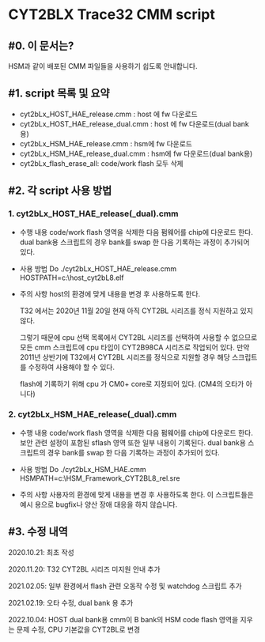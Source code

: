 # CYT2BLX Trace32 CMM  script

## #0. 이 문서는?

HSM과 같이 배포된 CMM 파일들을 사용하기 쉽도록 안내합니다.



## #1. script 목록 및 요약

- cyt2bLx_HOST_HAE_release.cmm : host 에 fw 다운로드
- cyt2bLx_HOST_HAE_release_dual.cmm : host 에 fw 다운로드(dual bank용)
- cyt2bLx_HSM_HAE_release.cmm : hsm에 fw 다운로드
- cyt2bLx_HSM_HAE_release_dual.cmm : hsm에 fw 다운로드(dual bank용)
- cyt2bLx_flash_erase_all: code/work flash 모두 삭제



## #2. 각 script 사용 방법

### 1. cyt2bLx_HOST_HAE_release(_dual).cmm

- 수행 내용
  code/work flash 영역을 삭제한 다음 펌웨어를 chip에 다운로드 한다.
  dual bank용 스크립트의 경우 bank를 swap 한 다음 기록하는 과정이 추가되어 있다.
  
- 사용 방법
  Do ./cyt2bLx_HOST_HAE_release.cmm HOSTPATH=c:\host_cyt2bL8.elf
  
- 주의 사항
  host의 환경에 맞게 내용을 변경 후 사용하도록 한다.
  
  T32 에서는 2020년 11월 20일 현재 아직 CYT2BL 시리즈를 정식 지원하고 있지 않다.
  
  그렇기 때문에 cpu 선택 목록에서 CYT2BL 시리즈를 선택하여 사용할 수 없으므로 모든 cmm 스크립트에 cpu 타입이 CYT2B98CA 시리즈로 작업되어 있다. 만약 2011년 상반기에 T32에서 CYT2BL 시리즈를 정식으로 지원할 경우 해당 스크립트를 수정하여 사용해야 할 수 있다.
  
  flash에 기록하기 위해 cpu 가 CM0+ core로 지정되어 있다. (CM4의 오타가 아니다)
  
  
  

### 2. cyt2bLx_HSM_HAE_release(_dual).cmm
- 수행 내용
  code/work flash 영역을 삭제한 다음 펌웨어를 chip에 다운로드 한다.
  보안 관련 설정이 포함된 sflash 영역 또한 일부 내용이 기록된다.
  dual bank용 스크립트의 경우 bank를 swap 한 다음 기록하는 과정이 추가되어 있다.
  
- 사용 방법
  Do ./cyt2bLx_HSM_HAE.cmm HSMPATH=c:\HSM_Framework_CYT2BL8_rel.sre
  
- 주의 사항
  사용자의 환경에 맞게 내용을 변경 후 사용하도록 한다. 
  이 스크립트들은 예시 용으로 bugfix나 양산 장애 대응을 하지 않습니다.



## #3. 수정 내역

2020.10.21: 최초 작성

2020.11.20: T32 CYT2BL 시리즈 미지원 안내 추가

2021.02.05: 일부 환경에서 flash 관련 오동작 수정 및 watchdog 스크립트 추가 

2021.02.19: 오타 수정, dual bank 용 추가

2022.10.04: HOST dual bank용 cmm이 B bank의 HSM code flash 영역을 지우는 문제 수정, CPU 기본값을 CYT2BL로 변경
